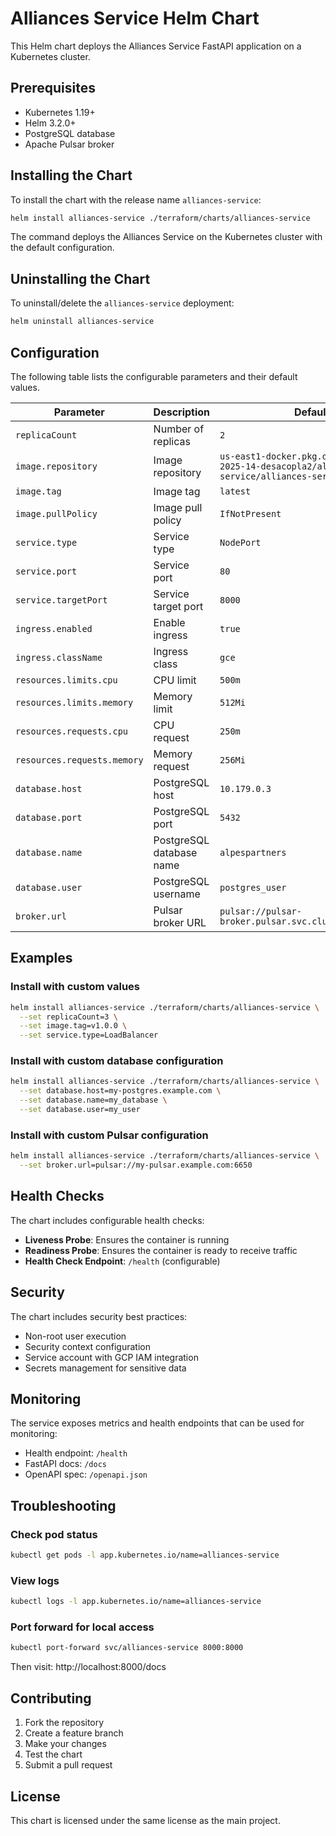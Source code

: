 # Alliances Service Helm Chart

This Helm chart deploys the Alliances Service FastAPI application on a Kubernetes cluster.

## Prerequisites

- Kubernetes 1.19+
- Helm 3.2.0+
- PostgreSQL database
- Apache Pulsar broker

## Installing the Chart

To install the chart with the release name `alliances-service`:

```bash
helm install alliances-service ./terraform/charts/alliances-service
```

The command deploys the Alliances Service on the Kubernetes cluster with the default configuration.

## Uninstalling the Chart

To uninstall/delete the `alliances-service` deployment:

```bash
helm uninstall alliances-service
```

## Configuration

The following table lists the configurable parameters and their default values.

| Parameter | Description | Default |
|-----------|-------------|---------|
| `replicaCount` | Number of replicas | `2` |
| `image.repository` | Image repository | `us-east1-docker.pkg.dev/misw4406-2025-14-desacopla2/alliances-service/alliances-service` |
| `image.tag` | Image tag | `latest` |
| `image.pullPolicy` | Image pull policy | `IfNotPresent` |
| `service.type` | Service type | `NodePort` |
| `service.port` | Service port | `80` |
| `service.targetPort` | Service target port | `8000` |
| `ingress.enabled` | Enable ingress | `true` |
| `ingress.className` | Ingress class | `gce` |
| `resources.limits.cpu` | CPU limit | `500m` |
| `resources.limits.memory` | Memory limit | `512Mi` |
| `resources.requests.cpu` | CPU request | `250m` |
| `resources.requests.memory` | Memory request | `256Mi` |
| `database.host` | PostgreSQL host | `10.179.0.3` |
| `database.port` | PostgreSQL port | `5432` |
| `database.name` | PostgreSQL database name | `alpespartners` |
| `database.user` | PostgreSQL username | `postgres_user` |
| `broker.url` | Pulsar broker URL | `pulsar://pulsar-broker.pulsar.svc.cluster.local:6650` |

## Examples

### Install with custom values

```bash
helm install alliances-service ./terraform/charts/alliances-service \
  --set replicaCount=3 \
  --set image.tag=v1.0.0 \
  --set service.type=LoadBalancer
```

### Install with custom database configuration

```bash
helm install alliances-service ./terraform/charts/alliances-service \
  --set database.host=my-postgres.example.com \
  --set database.name=my_database \
  --set database.user=my_user
```

### Install with custom Pulsar configuration

```bash
helm install alliances-service ./terraform/charts/alliances-service \
  --set broker.url=pulsar://my-pulsar.example.com:6650
```

## Health Checks

The chart includes configurable health checks:

- **Liveness Probe**: Ensures the container is running
- **Readiness Probe**: Ensures the container is ready to receive traffic
- **Health Check Endpoint**: `/health` (configurable)

## Security

The chart includes security best practices:

- Non-root user execution
- Security context configuration
- Service account with GCP IAM integration
- Secrets management for sensitive data

## Monitoring

The service exposes metrics and health endpoints that can be used for monitoring:

- Health endpoint: `/health`
- FastAPI docs: `/docs`
- OpenAPI spec: `/openapi.json`

## Troubleshooting

### Check pod status
```bash
kubectl get pods -l app.kubernetes.io/name=alliances-service
```

### View logs
```bash
kubectl logs -l app.kubernetes.io/name=alliances-service
```

### Port forward for local access
```bash
kubectl port-forward svc/alliances-service 8000:8000
```

Then visit: http://localhost:8000/docs

## Contributing

1. Fork the repository
2. Create a feature branch
3. Make your changes
4. Test the chart
5. Submit a pull request

## License

This chart is licensed under the same license as the main project.